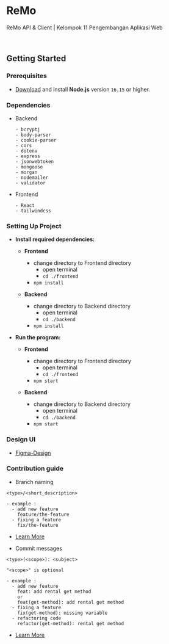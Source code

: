 <h1> ReMo </h1>
<p> ReMo API & Client | Kelompok 11 Pengembangan Aplikasi Web</p>

<br>

## Getting Started

### Prerequisites

- [Download](https://nodejs.org/en/download/) and install **Node.js** version `16.15` or higher.

### Dependencies

- Backend
  ```
  - bcryptj
  - body-parser
  - cookie-parser
  - cors
  - dotenv
  - express
  - jsonwebtoken
  - mongoose
  - morgan
  - nodemailer
  - validator
  ```
- Frontend
  ```
  - React
  - tailwindcss
  ```

### Setting Up Project

- **Install required dependencies:**

  - **Frontend**

    - change directory to Frontend directory
      - open terminal
      - `cd ./frontend`
    - `npm install`

  - **Backend**
    - change directory to Backend directory
      - open terminal
      - `cd ./backend`
    - `npm install`

- **Run the program:**

  - **Frontend**

    - change directory to Frontend directory
      - open terminal
      - `cd ./frontend`
    - `npm start`

  - **Backend**
    - change directory to Backend directory
      - open terminal
      - `cd ./backend`
    - `npm start`

### Design UI

- [Figma-Design](https://www.figma.com/file/nePn8DYvwP9pmw85Q0Gzv9/ReMo?node-id=0%3A1)

### Contribution guide

- Branch naming

```
<type>/<short_description>

- example :
  - add new feature
    feature/the-feature
  - fixing a feature
    fix/the-feature
```

- [Learn More](https://nvie.com/posts/a-successful-git-branching-model/)
  <br/>

- Commit messages

```
<type>(<scope>): <subject>

"<scope>" is optional

- example :
  - add new feature
    feat: add rental get method
    or
    feat(get-method): add rental get method
  - fixing a feature
    fix(get-method): missing variable
  - refactoring code
    refactor(get-method): rental get method
```

- [Learn More](https://dev.to/i5han3/git-commit-message-convention-that-you-can-follow-1709)
  <br/>
